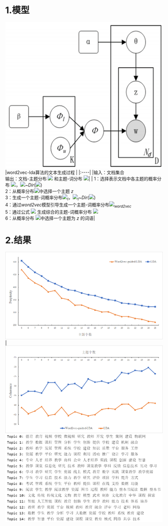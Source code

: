 # 1.模型
![image](https://github.com/RyanSKJ/word2vec-guided-lda/blob/master/word2vec_lda_model.png)
|word2vec-lda算法的文本生成过程 |
|:----|
|输入：文档集合  <br> 输出：文档-主题分布 ![](http://latex.codecogs.com/svg.latex?\theta) 和主题-词分布 ![](http://latex.codecogs.com/svg.latex?\phi)|
| 1：选择表示文档中各主题的概率分布 ![](http://latex.codecogs.com/svg.latex?\theta)，![](http://latex.codecogs.com/svg.latex?\theta)\~*Dir*(![](http://latex.codecogs.com/svg.latex?\alpha)) <br> 2：从概率分布![](http://latex.codecogs.com/svg.latex?\theta)中选择一个主题 *z* <br> 3：生成一个主题-词概率分布![](http://latex.codecogs.com/svg.latex?\phi)<sub>*l*</sub>，![](http://latex.codecogs.com/svg.latex?\phi)<sub>*l*</sub>\~*Dir*(![](http://latex.codecogs.com/svg.latex?\beta)) <br> 4：通过*word2vec*模型引导生成一个主题-词概率分布![](http://latex.codecogs.com/svg.latex?\phi)<sub>*word2vec*</sub> <br> 5：通过公式 ![](http://latex.codecogs.com/svg.latex?\phi=\lambda_{1}\phi_{l}+\lambda_{2}\phi_{word2vec}) 生成综合的主题-词概率分布 ![](http://latex.codecogs.com/svg.latex?\phi) <br> 6：从概率分布 ![](http://latex.codecogs.com/svg.latex?\phi)中选择一个主题为 *z* 的词语|
# 2.结果
![image](https://github.com/RyanSKJ/word2vec-guided-lda/blob/master/perplexity.png) | ![image](https://github.com/RyanSKJ/word2vec-guided-lda/blob/master/coherence.png)
![image](https://github.com/RyanSKJ/word2vec-guided-lda/blob/master/result.png)
